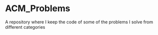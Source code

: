 # ACM_Problems
A repository where I keep the code of some of the problems I solve from different categories
